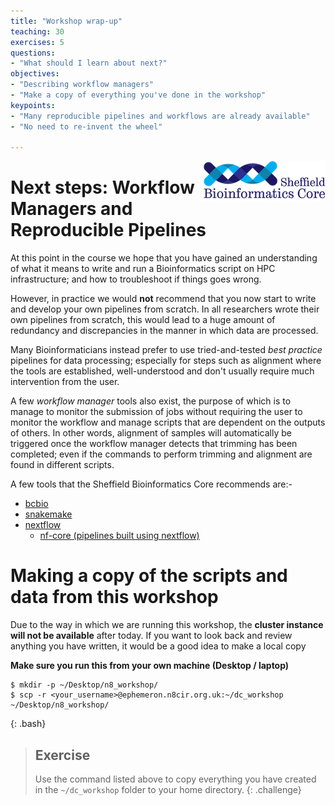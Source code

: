 ```yaml
---
title: "Workshop wrap-up"
teaching: 30
exercises: 5
questions:
- "What should I learn about next?"
objectives:
- "Describing workflow managers"
- "Make a copy of everything you've done in the workshop"
keypoints:
- "Many reproducible pipelines and workflows are already available"
- "No need to re-invent the wheel"

---
```


<img src="../img/logo-sm.png" align=right>

# Next steps: Workflow Managers and Reproducible Pipelines

At this point in the course we hope that you have gained an understanding of what it means to write and run a Bioinformatics script on HPC infrastructure; and how to troubleshoot if things goes wrong. 

However, in practice we would **not** recommend that you now start to write and develop your own pipelines from scratch. In all researchers wrote their own pipelines from scratch, this would lead to a huge amount of redundancy and discrepancies in the manner in which data are processed. 

Many Bioinformaticians instead prefer to use tried-and-tested *best practice* pipelines for data processing; especially for steps such as alignment where the tools are established, well-understood and don't usually require much intervention from the user. 


A few *workflow manager* tools also exist, the purpose of which is to manage to monitor the submission of jobs without requiring the user to monitor the workflow and manage scripts that are dependent on the outputs of others. In other words, alignment of samples will automatically be triggered once the workflow manager detects that trimming has been completed; even if the commands to perform trimming and alignment are found in different scripts.

A few tools that the Sheffield Bioinformatics Core recommends are:-

- [bcbio](https://bcbio-nextgen.readthedocs.io/en/latest/)
- [snakemake](https://snakemake.readthedocs.io/en/stable/)
- [nextflow](https://www.nextflow.io/)
  + [nf-core (pipelines built using nextflow)](https://nf-co.re/)
  
# Making a copy of the scripts and data from this workshop

Due to the way in which we are running this workshop, the **cluster instance will not be available** after today. If you want to look back and review anything you have written, it would be a good idea to make a local copy


**Make sure you run this from your own machine (Desktop / laptop)**

~~~
$ mkdir -p ~/Desktop/n8_workshop/
$ scp -r <your_username>@ephemeron.n8cir.org.uk:~/dc_workshop ~/Desktop/n8_workshop/
~~~
{: .bash}


> ## Exercise
> Use the command listed above to copy everything you have created in the `~/dc_workshop` folder to your home directory.
{: .challenge}